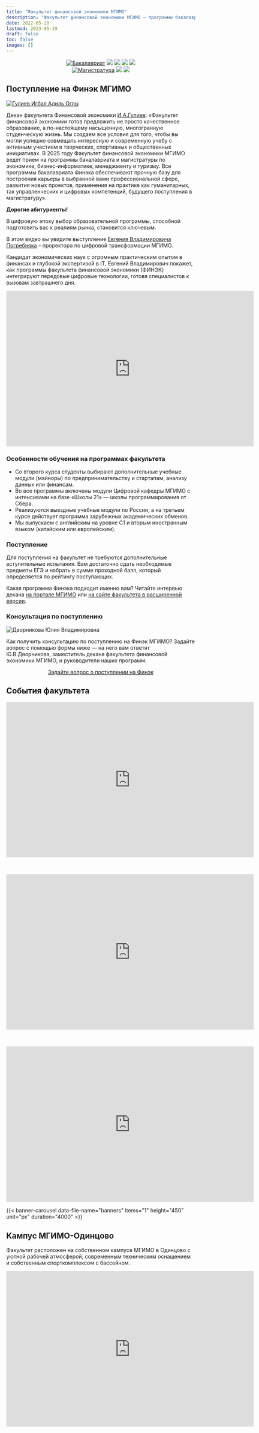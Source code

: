 ```yaml
---
title: "Факультет финансовой экономики МГИМО"
description: "Факультет финансовой экономики МГИМО — программы бакалавриата и магистратуры по экономике, бизнес-информатике и туризму на кампусе в Одинцово."
date: 2022-05-28
lastmod: 2023-05-19
draft: false
toc: false
images: []
---
```


[econ]: /program/undergrad/economics
[itmb]: /program/undergrad/itmb
[mgt]: /program/undergrad/management
[tourism]: /program/undergrad/tourism
[ai]: https://ai.mgimo.ru
[digital]: /program/masters/digital-finance

<!-- Перенаправить сюда digital finance. -->

[bac-badge]: https://img.shields.io/badge/-Бакалавриат-2892D7
[mag-badge]: https://img.shields.io/badge/-Магистратура-1EB3A1
[econ-badge]: https://img.shields.io/badge/Экономика-ФЭТ-2892D7
[mgt-badge]: https://img.shields.io/badge/Менеджмент-МКИ-2892D7
[bi-badge]: https://img.shields.io/badge/Бизнес--информатика-ИТМБ-2892D7
[t-badge]: https://img.shields.io/badge/Туризм-ТиГ-2892D7
[econ-badge-mag]: https://img.shields.io/badge/Экономика-Цифровые_финансы-1EB3A1
[bi-badge-mag]: https://img.shields.io/badge/Бизнес--информатика-Искусственный_интеллект-1EB3A1

<center>

[![Бакалавриат][bac-badge]](program/undergrad/)
[![][econ-badge]][econ]
[![][bi-badge]][itmb]
[![][mgt-badge]][mgt]
[![][t-badge]][tourism]  
[![Магистратура][mag-badge]](program/masters/)
[![][econ-badge-mag]][digital]
[![][bi-badge-mag]][ai]

</center>

## Поступление на Финэк МГИМО

<a href="https://odin.mgimo.ru/people/guliev/" class="float-left mr-3 pt-2">
<img
    src="/images/person/guliev.jpg"
    alt="Гулиев Игбал Адиль Оглы"
    title="Гулиев Игбал Адиль Оглы"
    class="rounded-photo"
/>
</a>

Декан факультета Финансовой экономики [И.А.Гулиев](https://odin.mgimo.ru/people/guliev/): «Факультет финансовой экономики готов предложить не просто качественное образование, а по-настоящему насыщенную, многогранную студенческую жизнь. Мы создаем все условия для того, чтобы вы могли успешно совмещать интересную и современную учебу с активным участием в творческих, спортивных и общественных инициативах. В 2025 году Факультет финансовой экономики МГИМО ведет прием на программы бакалавриата и магистратуры по экономике, бизнес-информатике, менеджменту и туризму. Все программы бакалавриата Финэка обеспечивают прочную базу для построения карьеры в выбранной вами профессиональной сфере, развития новых проектов, применения на практике как гуманитарных, так управленческих и цифровых компетенций, будущего поступления в магистратуру».


**Дорогие абитуриенты!**

В цифровую эпоху выбор образовательной программы, способной подготовить вас к реалиям рынка, становится ключевым.

В этом видео вы увидите выступление [Евгения Владимировича Погребняка](https://mgimo.ru/people/pogrebnyak/) – проректора по цифровой трансформации МГИМО. 

Кандидат экономических наук с огромным практическим опытом в финансах и глубокой экспертизой в IT, Евгений Владимирович покажет, как программы факультета финансовой экономики (ФИНЭК) интегрируют передовые цифровые технологии, готовя специалистов к вызовам завтрашнего дня.

<iframe width="660" height="415" src="https://rutube.ru/play/embed/a8e7c602168d3045e7fcb78bcfea5f42/" frameBorder="0" allow="clipboard-write; autoplay" webkitAllowFullScreen mozallowfullscreen allowFullScreen></iframe>

<!--
<iframe width="660" height="415" src="https://rutube.ru/play/embed/7fcacef37d396a1eb3190c8d4bab5332/" frameBorder="0" allow="clipboard-write; autoplay" webkitAllowFullScreen mozallowfullscreen allowFullScreen></iframe>
-->
  
### Особенности обучения на программах факультета

- Со второго курса студенты выбирают дополнительные учебные модули
(майноры) по предпринимательству и стартапам, анализу данных или
финансам.
- Во все программы включены модули Цифровой кафедры МГИМО с
интенсивами на базе «Школы 21» — школы программирования от
Сбера.
- Реализуются выездные учебные модули по России, а на третьем курсе
действует программа зарубежных академических обменов.
- Мы выпускаем с английским на уровне С1 и вторым иностранным
языком (китайским или европейским).

### Поступление

Для поступления на факультет не требуются дополнительные вступительные испытания. Вам достаточно сдать необходимые предметы ЕГЭ и набрать в сумме проходной балл, который определяется по рейтингу поступающих.

Какая программа Финэка подходит именно вам? Читайте интервью декана [на портале МГИМО](https://odin.mgimo.ru/about/news/main/guliev-finec-2025/) или [на сайте факультета в расширенной версии](about/interview).

### Консультация по поступлению

<div class="float-left mr-3 pt-2">
<img
    src="/images/person/dvornikova2.jpg"
    alt="Дворникова Юлия Владимировна"
    title="Дворникова Юлия Владимировна"
    class="rounded-photo"
/>
</div>

Как получить консультацию по поступлению на Финэк МГИМО? Задайте вопрос с помощью формы ниже —
на него вам ответят Ю.В.Дворникова, заместитель декана факультета финансовой экономики МГИМО,
и руководители наших программ.

<div align="center">

<a class="btn btn-primary btn-lg px-4 mb-2"  href="https://forms.yandex.ru/u/6837ff0f068ff0c832b6f229/" role="button">Задайте вопрос о поступлении на Финэк</a>

</div>

## События факультета

<iframe width="660" height="415" src="https://rutube.ru/play/embed/af1a01b2dea11f541693e6c2c2c6fcc6/" frameBorder="0" allow="clipboard-write; autoplay" webkitAllowFullScreen mozallowfullscreen allowFullScreen></iframe>

<p>&nbsp;</p>
<iframe width="660" height="415" src="https://rutube.ru/play/embed/1c71558edff44a5aa4e2aa58dc6043eb/" frameBorder="0" allow="clipboard-write; autoplay" webkitAllowFullScreen mozallowfullscreen allowFullScreen></iframe>

<p>&nbsp;</p>
<iframe width="660" height="415" src="https://rutube.ru/play/embed/bf2c64edf030841b6c5d2fb00a5548cd/" frameBorder="0" allow="clipboard-write; autoplay" webkitAllowFullScreen mozallowfullscreen allowFullScreen></iframe>

<!-- Файлы:

/data/banners.yaml
/images/index-banners/*

-->

{{< banner-carousel data-file-name="banners" items="1" height="450" unit="px" duration="4000" >}}

## Кампус МГИМО-Одинцово

Факультет расположен на собственном кампусе МГИМО в Одинцово
с уютной рабочей атмосферой, современным техническим оснащением
и собственным спорткомплексом с бассейном.

<iframe width="660" height="415" src="https://rutube.ru/play/embed/c61b79450cc3827f5990635edfd99413/" frameBorder="0" allow="clipboard-write; autoplay" webkitAllowFullScreen mozallowfullscreen allowFullScreen></iframe>
